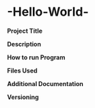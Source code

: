 # -Hello-World-

**Project Title**

**Description**

**How to run Program**

**Files Used**

**Additional Documentation**

**Versioning**

